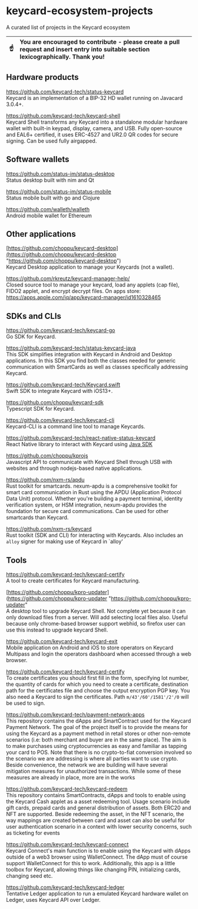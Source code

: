 # keycard-ecosystem-projects
A curated list of projects in the Keycard ecosystem

| :point_up:    | You are encouraged to contribute - please create a pull request and insert entry into suitable section **lexicographically**. Thank you! |
|---------------|:------------------------|


## Hardware products 

https://github.com/keycard-tech/status-keycard  
Keycard is an implementation of a BIP-32 HD wallet running on Javacard 3.0.4+.

https://github.com/keycard-tech/keycard-shell  
Keycard Shell transforms any Keycard into a standalone modular hardware wallet with built-in keypad, display, camera, and USB. Fully open-source and EAL6+ certified, it uses ERC-4527 and UR2.0 QR codes for secure signing. Can be used fully airgapped.

## Software wallets 

https://github.com/status-im/status-desktop  
Status desktop built with nim and Qt

https://github.com/status-im/status-mobile  
Status mobile built with go and Clojure 

https://github.com/walleth/walleth  
Android mobile wallet for Ethereum 

## Other applications 

[https://github.com/choppu/keycard-desktop](https://github.com/choppu/keycard-desktop "https://github.com/choppu/keycard-desktop")  
Keycard Desktop application to manage your Keycards (not a wallet). 

https://github.com/rkreutz/keycard-manager-help/  
Closed source tool to manage your keycard, load any applets (cap file), FIDO2 applet, and encrypt decrypt files. On apps store: https://apps.apple.com/iq/app/keycard-manager/id1610328465

## SDKs and CLIs

https://github.com/keycard-tech/keycard-go  
Go SDK for Keycard.

https://github.com/keycard-tech/status-keycard-java  
This SDK simplifies integration with Keycard in Android and Desktop applications. In this SDK you find both the classes needed for generic communication with SmartCards as well as classes specifically addressing Keycard.

https://github.com/keycard-tech/Keycard.swift  
Swift SDK to integrate Keycard with iOS13+.

https://github.com/choppu/keycard-sdk  
Typescript SDK for Keycard.

https://github.com/keycard-tech/keycard-cli  
Keycard-CLI is a command line tool to manage Keycards.

https://github.com/keycard-tech/react-native-status-keycard  
React Native library to interact with Keycard using [Java SDK](https://github.com/status-im/status-keycard-java)

https://github.com/choppu/kprojs  
Javascript API to communicate with Keycard Shell through USB with websites and through nodejs-based native applications.

https://github.com/nxm-rs/apdu  
Rust toolkit for smartcards. nexum-apdu is a comprehensive toolkit for smart card communication in Rust using the APDU (Application Protocol Data Unit) protocol. Whether you're building a payment terminal, identity verification system, or HSM integration, nexum-apdu provides the foundation for secure card communications. Can be used for other smartcards than Keycard.

https://github.com/nxm-rs/keycard  
Rust toolkit (SDK and CLI) for interacting with Keycards. Also includes an `alloy` signer for making use of Keycard in `alloy'

## Tools 

https://github.com/keycard-tech/keycard-certify  
A tool to create certificates for Keycard manufacturing.

[https://github.com/choppu/kpro-updater] (https://github.com/choppu/kpro-updater "https://github.com/choppu/kpro-updater"  
A desktop tool to upgrade Keycard Shell. Not complete yet because it can only download files from a server. Will add selecting local files also. Useful because only chrome-based browser support webhid, so firefox user can use this instead to upgrade keycard Shell. 

https://github.com/keycard-tech/keycard-exit  
Mobile application on Android and iOS to store operators on Keycard Multipass and login the operators dashboard when accessed through a web browser.

https://github.com/keycard-tech/keycard-certify  
To create certificates you should first fill in the form, specifying lot number, the quantity of cards for which you need to create a certificate, destination path for the certificates file and choose the output encryption PGP key. You also need a Keycard to sign the certificates. Path `m/43'/60'/1581'/2'/0` will be used to sign.

https://github.com/keycard-tech/payment-network-apps  
This repository contains the dApps and SmartContract used for the Keycard Payment Network. The goal of the project itself is to provide the means for using the Keycard as a payment method in retail stores or other non-remote scenarios (i.e: both merchant and buyer are in the same place). The aim is to make purchases using cryptocurrencies as easy and familiar as tapping your card to POS. Note that there is no crypto-to-fiat conversion involved so the scenario we are addressing is where all parties want to use crypto. Beside convenience, the network we are building will have several mitigation measures for unauthorized transactions. While some of these measures are already in place, more are in the works

https://github.com/keycard-tech/keycard-redeem  
This repository contains SmartContracts, dApps and tools to enable using the Keycard Cash applet as a asset redeeming tool. Usage scenario include gift cards, prepaid cards and general distribution of assets. Both ERC20 and NFT are supported. Beside redeeming the asset, in the NFT scenario, the way mappings are created between card and asset can also be useful for user authentication scenario in a context with lower security concerns, such as ticketing for events

https://github.com/keycard-tech/keycard-connect  
Keycard Connect's main function is to enable using the Keycard with dApps outside of a web3 browser using WalletConnect. The dApp must of course support WalletConnect for this to work. Additionally, this app is a little toolbox for Keycard, allowing things like changing PIN, initializing cards, changing seed etc.

https://github.com/keycard-tech/keycard-ledger  
Tentative Ledger application to run a emulated Keycard hardware wallet on Ledger, uses Keycard API over Ledger.
